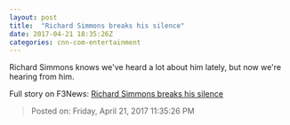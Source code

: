 ```yaml
---
layout: post
title:  "Richard Simmons breaks his silence"
date: 2017-04-21 18:35:26Z
categories: cnn-com-entertainment
---
```


Richard Simmons knows we've heard a lot about him lately, but now we're hearing from him.


Full story on F3News: [Richard Simmons breaks his silence](http://www.f3nws.com/n/BPgzDE)

> Posted on: Friday, April 21, 2017 11:35:26 PM
